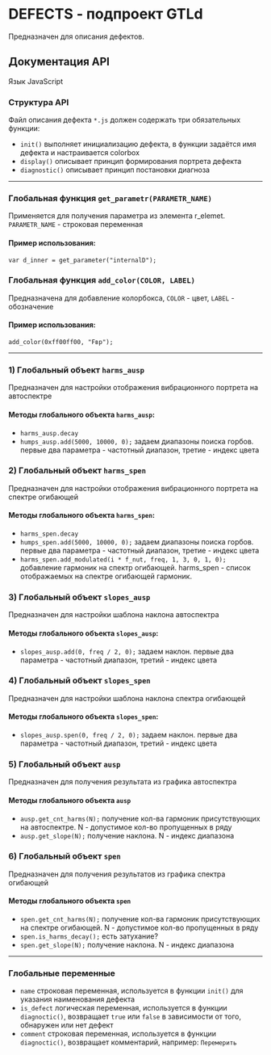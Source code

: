 # DEFECTS - подпроект GTLd

Предназначен для описания дефектов.

## Документация API
Язык JavaScript

### Структура API

Файл описания дефекта ```*.js``` должен содержать три обязательных функции:
* ``init()`` выполняет инициализацию дефекта, в функции задаётся имя дефекта и настраивается colorbox
* ``display()`` описывает принцип формирования портрета дефекта
* ``diagnostic()`` описывает принцип постановки диагноза

<hr>

### Глобальная функция ``get_parametr(PARAMETR_NAME)``

Применяется для получения параметра из элемента r_elemet. ``PARAMETR_NAME`` - строковая переменная

#### Пример использования:
``var d_inner = get_parameter("internalD");``

### Глобальная функция ``add_color(COLOR, LABEL)`` 
Предназначена для добавление колорбокса, ``COLOR`` - цвет, ``LABEL`` - обозначение

#### Пример использования:
``add_color(0xff00ff00, "Fвр");``
<hr>

### 1) Глобальный объект ``harms_ausp``
Предназначен для настройки отображения вибрационного портрета на автоспектре

#### Методы глобального объекта ``harms_ausp``:
* ``harms_ausp.decay``
* ``humps_ausp.add(5000, 10000, 0);`` задаем диапазоны поиска горбов. первые два параметра - частотный диапазон, третие - индекс цвета

### 2) Глобальный объект ``harms_spen``
Предназначен для настройки отображения вибрационного портрета на спектре огибающей

#### Методы глобального объекта ``harms_spen``:
* ``harms_spen.decay``
* ``humps_spen.add(5000, 10000, 0);`` задаем диапазоны поиска горбов. первые два параметра - частотный диапазон, третие - индекс цвета
* ``harms_spen.add_modulated(i * f_nut, freq, 1, 3, 0, 1, 0);``	добавление гармоник на спектр огибающей. harms_spen - список отображаемых на спектре огибающей гармоник.

### 3) Глобальный объект ``slopes_ausp``
Предназначен для настройки шаблона наклона автоспектра

#### Методы глобального объекта ``slopes_ausp``:
* ``slopes_ausp.add(0, freq / 2, 0);`` задаем наклон. первые два параметра - частотный диапазон, третий - индекс цвета

### 4) Глобальный объект ``slopes_spen``
Предназначен для настройки шаблона наклона спектра огибающей

#### Методы глобального объекта ``slopes_spen``:
* ``slopes_ausp.spen(0, freq / 2, 0);`` задаем наклон. первые два параметра - частотный диапазон, третий - индекс цвета

### 5) Глобальный объект ``ausp``
Предназначен для получения результата из графика автоспектра

#### Методы глобального объекта ``ausp``
* ``ausp.get_cnt_harms(N);`` получение кол-ва гармоник присутствующих на автоспектре. N - допустимое кол-во пропущенных в ряду
* ``ausp.get_slope(N);`` получение наклона. N - индекс диапазона 

### 6) Глобальный объект ``spen``
Предназначен для получения результатов из графика спектра огибающей

#### Методы глобального объекта ``spen``
* ``spen.get_cnt_harms(N);`` получение кол-ва гармоник присутствующих на спектре огибающей. N - допустимое кол-во пропущенных в ряду
* ``spen.is_harms_decay();`` есть затухание?
* ``spen.get_slope(N);`` получение наклона. N - индекс диапазона

<hr>

### Глобальные переменные

* ``name`` cтроковая переменная, используется в функции ``init()`` для указания наименования дефекта
* ``is_defect`` логическая переменная, используется в функции ``diagnoctic()``, возвращает ``true`` или ``false`` в зависимости от того, обнаружен или нет дефект
* ``comment`` строковая переменная, используется в функции ``diagnoctic()``, возвращает комментарий, например:  ``Перемерить``



